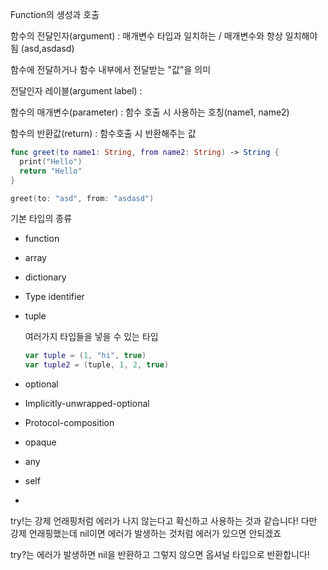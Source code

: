 Function의 생성과 호출



함수의 전달인자(argument) : 매개변수 타입과 일치하는 / 매개변수와 항상 일치해야 됨 (asd,asdasd)

함수에 전달하거나 함수 내부에서 전달받는 "값"을 의미

전달인자 레이블(argument label) : 

함수의 매개변수(parameter) : 함수 호출 시 사용하는 호칭(name1, name2)

함수의 반환값(return) : 함수호출 시 반환해주는 값

```swift
func greet(to name1: String, from name2: String) -> String {
  print("Hello")
  return "Hello"
}

greet(to: "asd", from: "asdasd")
```



기본 타입의 종류

- function 

- array

- dictionary

- Type identifier

- tuple

  여러가지 타입들을 넣을 수 있는 타입

  ```swift
  var tuple = (1, "hi", true)
  var tuple2 = (tuple, 1, 2, true)
  ```

  

- optional

- Implicitly-unwrapped-optional

- Protocol-composition

- opaque

- any

- self

- 





try!는 강제 언래핑처럼 에러가 나지 않는다고 확신하고 사용하는 것과 같습니다! 다만 강제 언래핑했는데 nil이면 에러가 발생하는 것처럼 에러가 있으면 안되겠죠

try?는 에러가 발생하면 nil을 반환하고 그렇지 않으면 옵셔널 타입으로 반환합니다!